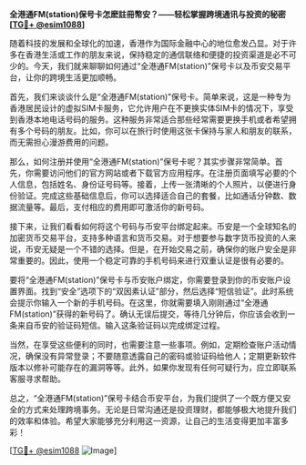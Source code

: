 **全港通FM(station)保号卡怎麽註冊幣安？——轻松掌握跨境通讯与投资的秘密[[TG💪+ @esim1088](https://t.me/s/esim1088)]**

随着科技的发展和全球化的加速，香港作为国际金融中心的地位愈发凸显。对于许多在香港生活或工作的朋友来说，保持稳定的通信联络和便捷的投资渠道是必不可少的。今天，我们就来聊聊如何通过“全港通FM(station)”保号卡以及币安交易平台，让你的跨境生活更加顺畅。

首先，我们来谈谈什么是“全港通FM(station)”保号卡。简单来说，这是一种专为香港居民设计的虚拟SIM卡服务，它允许用户在不更换实体SIM卡的情况下，享受到香港本地电话号码的服务。这种服务非常适合那些经常需要更换手机或者希望拥有多个号码的朋友。比如，你可以在旅行时使用这张卡保持与家人和朋友的联系，而无需担心漫游费用的问题。

那么，如何注册并使用“全港通FM(station)”保号卡呢？其实步骤非常简单。首先，你需要访问他们的官方网站或者下载官方应用程序。在注册页面填写必要的个人信息，包括姓名、身份证号码等。接着，上传一张清晰的个人照片，以便进行身份验证。完成这些基础信息后，你可以选择适合自己的套餐，比如通话分钟数、数据流量等。最后，支付相应的费用即可激活你的新号码。

接下来，让我们看看如何将这个号码与币安平台绑定起来。币安是一个全球知名的加密货币交易平台，支持多种语言和货币交易。对于想要参与数字货币投资的人来说，币安无疑是一个不错的选择。但是，在开始交易之前，确保你的账户安全是非常重要的。因此，使用一个稳定可靠的手机号码来进行双重认证是很有必要的。

要将“全港通FM(station)”保号卡与币安账户绑定，你需要登录到你的币安账户设置界面。找到“安全”选项下的“双因素认证”部分，然后选择“短信验证”。此时系统会提示你输入一个新的手机号码。在这里，你就需要填入刚刚通过“全港通FM(station)”获得的新号码了。确认无误后提交，等待几分钟后，你应该会收到一条来自币安的验证码短信。输入这条验证码以完成绑定过程。

当然，在享受这些便利的同时，也需要注意一些事项。例如，定期检查账户活动情况，确保没有异常登录；不要随意透露自己的密码或验证码给他人；定期更新软件版本以修补可能存在的漏洞等等。此外，如果你发现有任何可疑行为，应立即联系客服寻求帮助。

总之，“全港通FM(station)”保号卡结合币安平台，为我们提供了一个既方便又安全的方式来处理跨境事务。无论是日常沟通还是投资理财，都能够极大地提升我们的效率和体验。希望大家能够充分利用这一资源，让自己的生活变得更加丰富多彩！

[[TG💪+ @esim1088](https://t.me/s/esim1088) ![Image](https://i.postimg.cc/4NQfJmqS/Snipaste-2025-05-13-00-14-12.png)]
